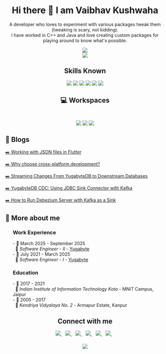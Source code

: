 <h1 align='center'>Hi there 👋 I am Vaibhav Kushwaha</h1>

<p align='center'>
  A developer who loves to experiment with various packages tweak them (tweaking is scary, not kidding). <br>
  I have worked in C++ and Java and love creating custom packages for playing around to know what's possible.
</p>

<p align='center'>
  <img src="https://github-readme-stats.vercel.app/api?username=vaibhav-yb&show_icons=true&theme=chartreuse-dark&count_private=true"> <br>
  <img src="https://github-readme-stats.vercel.app/api/top-langs/?username=vaibhav-yb&layout=compact&theme=chartreuse-dark&langs_count=8">
</p>

<!-- Icons taken from: https://dev.to/envoy_/150-badges-for-github-pnk -->
<h2 align='center'>
  Skills Known
</h2>
<p align='center'>
  <img src="https://img.shields.io/badge/C%2B%2B-00599C?style=for-the-badge&logo=c%2B%2B&logoColor=white">
  <img src="https://img.shields.io/badge/C-00599C?style=for-the-badge&logo=c&logoColor=white">
  <img src="https://img.shields.io/badge/Java-ED8B00?style=for-the-badge&logo=openjdk&logoColor=white">
  <img src="https://img.shields.io/badge/Junit5-25A162?style=for-the-badge&logo=junit5&logoColor=white">
  <img src="https://img.shields.io/badge/Markdown-000000?style=for-the-badge&logo=markdown&logoColor=white">
  <img src="https://img.shields.io/badge/PostgreSQL-316192?style=for-the-badge&logo=postgresql&logoColor=white">
</p>

<h2 align='center'>
  💻  Workspaces<br/><br/>
</h2>
<p align='center'>
  <img src="https://img.shields.io/badge/IntelliJ_IDEA-000000.svg?style=for-the-badge&logo=intellij-idea&logoColor=white">
  <img src="https://img.shields.io/badge/Cent%20OS-262577?style=for-the-badge&logo=CentOS&logoColor=white">
  <img src="https://img.shields.io/badge/mac%20os-000000?style=for-the-badge&logo=apple&logoColor=white">
</p>

<!--Add something related to what you are currently working on
and make it look beautiful LOL-->

<h2>📰 Blogs</h2>
<p><a href="https://medium.com/@_vaibhavk_/working-with-json-files-in-flutter-45077f9ce7cb">✒️ Working with JSON files in Flutter</a></p>
<p><a href="https://fourpointfour.hashnode.dev/why-choose-cross-platform-development">✒️ Why choose cross-platform development?</a></p>
<p><a href="https://blog.yugabyte.com/streaming-changes-yugabytedb-cdc-downstream-databases/">✒️ Streaming Changes From YugabyteDB to Downstream Databases</a></p>
<p><a href="https://blog.yugabyte.com/yugabytedb-cdc-using-jdbc-sink-connector-kafka/">✒️ YugabyteDB CDC: Using JDBC Sink Connector with Kafka</a></p>
<p><a href="https://blog.yugabyte.com/change-data-capture-cdc-run-debezium-server-kafka-sink/">✒️ How to Run Debezium Server with Kafka as a Sink</a></p>

<h2>🤙 More about me</h2>
<ul>
  <h3>Work Experience</h3>
    - 📆 March 2025 - September 2025 <br>
     &nbsp; 📍 <em>Software Engineer - II</em> - <a href="https://www.yugabyte.com/">Yugabyte</a> <br>
    - 📆 July 2021 - March 2025 <br>
     &nbsp; 📍 <em>Software Engineer - I</em> - <a href="https://www.yugabyte.com/">Yugabyte</a> <br>
  <h3>Education</h3>
    - 📆 2017 - 2021 <br>
     &nbsp; 📍 <em>Indian Institute of Information Technology Kota</em> - MNIT Campus, Jaipur <br>
    - 📆 2005 - 2017 <br>
     &nbsp; 📍 <em>Kendriya Vidyalaya No. 2</em> - Armapur Estate, Kanpur
</ul>


<h2 align="center">Connect with me</h2>
<p align='center'>
  <a href="https://www.linkedin.com/in/vaibhavkush">
    <img src="https://img.shields.io/badge/LinkedIn-0077B5?style=for-the-badge&logo=linkedin&logoColor=white">
  </a>&nbsp;&nbsp;
  
  <a href="https://twitter.com/_vaibhavk_">
    <img src="https://img.shields.io/badge/Twitter-1DA1F2?style=for-the-badge&logo=twitter&logoColor=white">
  </a>&nbsp;&nbsp;
  
  <a href="https://hashnode.com/@fourpointfour">
    <img src="https://img.shields.io/badge/Hashnode-2962FF?style=for-the-badge&logo=hashnode&logoColor=white">
  </a>&nbsp;&nbsp;
  
  <a href="https://bitbucket.org/vaibhav-yb/">
    <img src="https://img.shields.io/badge/Bitbucket-330F63?style=for-the-badge&logo=bitbucket&logoColor=white">
  </a>&nbsp;&nbsp;
  
  <a href="https://open.spotify.com/user/31sjdjxxfp6qen2r5xjyldww4cji?si=400f0c9aafe34f31">
    <img src="https://img.shields.io/badge/Spotify-1ED760?&style=for-the-badge&logo=spotify&logoColor=white">
  </a>&nbsp;&nbsp;
  
  <a href="">
    <img src="https://img.shields.io/badge/PlayStation-003791?style=for-the-badge&logo=playstation&logoColor=white">
  </a>&nbsp;&nbsp;
  
</p>

<h3 align='center'>
  <img src="http://ForTheBadge.com/images/badges/built-with-science.svg">
</h3>
